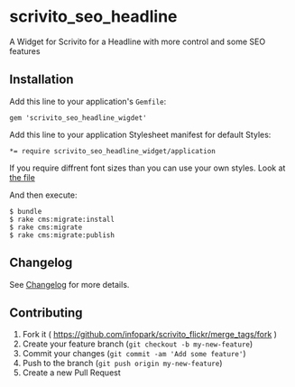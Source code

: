 scrivito_seo_headline
=====================

A Widget for Scrivito for a Headline with more control and some SEO features

## Installation

Add this line to your application's `Gemfile`:

    gem 'scrivito_seo_headline_wigdet'

Add this line to your application Stylesheet manifest for default Styles:

    *= require scrivito_seo_headline_widget/application

If you require diffrent font sizes than you can use your own styles. Look at [the file](https://github.com/gertimon/scrivito_seo_headlin_widget/blob/master/CHANGELOG.md)

And then execute:

    $ bundle
    $ rake cms:migrate:install
    $ rake cms:migrate
    $ rake cms:migrate:publish

## Changelog
See [Changelog](https://github.com/gertimon/scrivito_seo_headlin_widget/blob/master/CHANGELOG.md) for more
details.

## Contributing

1. Fork it ( https://github.com/infopark/scrivito_flickr/merge_tags/fork )
2. Create your feature branch (`git checkout -b my-new-feature`)
3. Commit your changes (`git commit -am 'Add some feature'`)
4. Push to the branch (`git push origin my-new-feature`)
5. Create a new Pull Request